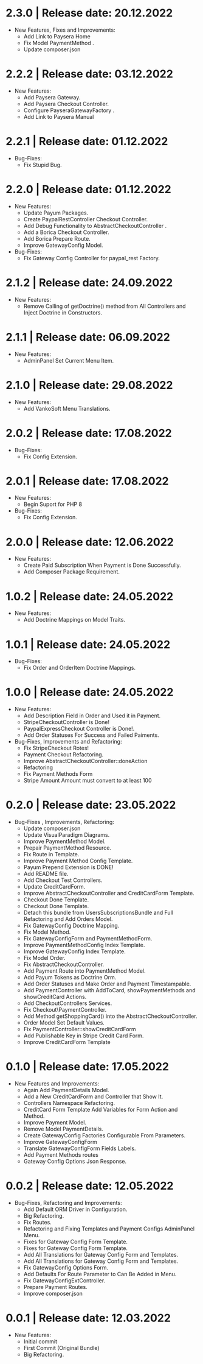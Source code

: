 2.3.0	|	Release date: **20.12.2022**
============================================
* New Features, Fixes and Improvements:
  - Add Link to Paysera Home
  - Fix Model PaymentMethod .
  - Update composer.json


2.2.2	|	Release date: **03.12.2022**
============================================
* New Features:
  - Add Paysera Gateway.
  - Add Paysera Checkout Controller.
  - Configure PayseraGatewayFactory .
  - Add Link to Paysera Manual


2.2.1	|	Release date: **01.12.2022**
============================================
* Bug-Fixes:
  - Fix Stupid Bug.


2.2.0	|	Release date: **01.12.2022**
============================================
* New Features:
  - Update Payum Packages.
  - Create PaypalRestController Checkout Controller.
  - Add Debug Functionality to AbstractCheckoutController .
  - Add a Borica Checkout Controller.
  - Add Borica Prepare Route.
  - Improve GatewayConfig Model.
* Bug-Fixes:
  - Fix Gateway Config Controller for paypal_rest Factory.


2.1.2	|	Release date: **24.09.2022**
============================================
* New Features:
  - Remove Calling of getDoctrine() method from All Controllers and Inject Doctrine in Constructors.


2.1.1	|	Release date: **06.09.2022**
============================================
* New Features:
  - AdminPanel Set Current Menu Item.


2.1.0	|	Release date: **29.08.2022**
============================================
* New Features:
  - Add VankoSoft Menu Translations.


2.0.2	|	Release date: **17.08.2022**
============================================
* Bug-Fixes:
  - Fix Config Extension.


2.0.1	|	Release date: **17.08.2022**
============================================
* New Features:
  - Begin Suport for PHP 8
* Bug-Fixes:
  - Fix Config Extension.


2.0.0	|	Release date: **12.06.2022**
============================================
* New Features:
  - Create Paid Subscription When Payment is Done Successfully.
  - Add Composer Package Requirement.


1.0.2	|	Release date: **24.05.2022**
============================================
* New Features:
  - Add Doctrine Mappings on Model Traits.


1.0.1	|	Release date: **24.05.2022**
============================================
* Bug-Fixes:
  - Fix Order and OrderItem Doctrine Mappings.


1.0.0	|	Release date: **24.05.2022**
============================================
* New Features:
  - Add Description Field in Order and Used it in Payment.
  - StripeCheckoutController is Done!
  - PaypalExpressCheckout Controller is Done!.
  - Add Order Statuses For Success and Failed Paiments.
* Bug-Fixes, Improvements and Refactoring:
  - Fix StripeCheckout Rotes!
  - Payment Checkout Refactoring.
  - Improve AbstractCheckoutController::doneAction
  - Refactoring
  - Fix Payment Methods Form
  - Stripe Amount Amount must convert to at least 100


0.2.0	|	Release date: **23.05.2022**
============================================
* Bug-Fixes , Improvements, Refactoring:
  - Update composer.json
  - Update VisualParadigm Diagrams.
  - Improve PaymentMethod Model.
  - Prepair PaymentMethod Resource.
  - Fix Route in Template.
  - Improve Payment Method Config Template.
  - Payum Prepend Extension is DONE!
  - Add README file.
  - Add Checkout Test Controllers.
  - Update CreditCardForm.
  - Improve AbstractCheckoutController and CreditCardForm Template.
  - Checkout Done Template.
  - Checkout Done Template.
  - Detach this bundle from UsersSubscriptionsBundle and Full Refactoring and Add Orders Model.
  - Fix GatewayConfig Doctrine Mapping.
  - Fix Model Method.
  - Fix GatewayConfigForm and PaymentMethodForm.
  - Improve PaymentMethodConfig Index Template.
  - Improve GatewayConfig  Index Template.
  - Fix Model Order.
  - Fix AbstractCheckoutController.
  - Add Payment Route into PaymentMethod Model.
  - Add Payum Tokens as Doctrine Orm.
  - Add Order Statuses and Make Order and Payment Timestampable.
  - Add PaymentController with AddToCard, showPaymentMethods and showCreditCard Actions.
  - Add CheckoutControllers Services.
  - Fix Checkout\PaymentController.
  - Add Method getShoppingCard() into the AbstractCheckoutController.
  - Order Model Set Default Values.
  - Fix PaymentController::showCreditCardForm
  - Add Publishable Key in Stripe Credit Card Form.
  - Improve CreditCardForm Template


0.1.0	|	Release date: **17.05.2022**
============================================
* New Features and Improvements:
  - Again Add PaymentDetails Model.
  - Add a New CreditCardForm and Controller that Show It.
  - Controllers Namespace Refactoring.
  - CreditCard Form Template Add Variables for Form Action and Method.
  - Improve Payment Model.
  - Remove Model PaymentDetails.
  - Create GatewayConfig Factories Configurable From Parameters.
  - Improve GatewayConfigForm
  - Translate GatewayConfigForm Fields Labels.
  - Add Payment Methods routes
  - Gateway Config Options Json Response.


0.0.2	|	Release date: **12.05.2022**
============================================
* Bug-Fixes, Refactoring and Improvements:
  - Add Default ORM Driver in Configuration.
  - Big Refactoring.
  - Fix Routes.
  - Refactoring and Fixing Templates and Payment Configs AdminPanel Menu.
  - Fixes for Gateway Config Form Template.
  - Fixes for Gateway Config Form Template.
  - Add All Translations for Gateway Config Form and Templates.
  - Add All Translations for Gateway Config Form and Templates.
  - Fix GatewayConfig Options Form.
  - Add Defaults For Route Parameter to Can Be Added in Menu.
  - Fix GatewayConfigExtController.
  - Prepare Payment Routes.
  - Improve composer.json


0.0.1	|	Release date: **12.03.2022**
============================================
* New Features:
  - Initial commit
  - First Commit (Original Bundle)
  - Big Refactoring.


